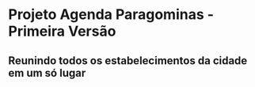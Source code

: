 # Projeto Agenda Paragominas - Primeira Versão

## Reunindo todos os estabelecimentos da cidade em um só lugar
